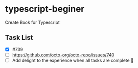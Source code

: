 # typescript-beginer
Create Book for Typescript 

## Task List
- [x] #739
- [ ] https://github.com/octo-org/octo-repo/issues/740
- [ ] Add delight to the experience when all tasks are complete :tada:
